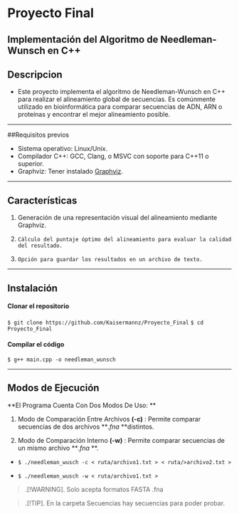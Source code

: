 # Proyecto Final
## Implementación del Algoritmo de Needleman-Wunsch en C++

## Descripcion 
- Este proyecto implementa el algoritmo de Needleman-Wunsch en C++ para realizar el alineamiento global de secuencias. Es comúnmente utilizado en bioinformática para comparar secuencias de ADN, ARN o proteínas y encontrar el mejor alineamiento posible.

------------

##Requisitos previos
- Sistema operativo: Linux/Unix.
- Compilador C++: GCC, Clang, o MSVC con soporte para C++11 o superior.
- Graphviz: Tener instalado [Graphviz](http://graphviz.org/ "Graphviz").

------------
## Características

1. Generación de una representación visual del alineamiento mediante Graphviz.
2.     Cálculo del puntaje óptimo del alineamiento para evaluar la calidad del resultado.
3.     Opción para guardar los resultados en un archivo de texto.

------------


## Instalación
#### Clonar el repositorio
`$ git clone https://github.com/Kaisermannz/Proyecto_Final`
`$ cd Proyecto_Final `

#### Compilar el código
`$ g++ main.cpp -o needleman_wunsch`

------------

## Modos de Ejecución

**El Programa Cuenta Con Dos Modos De Uso: **
1. Modo de Comparación Entre Archivos **(-c)** : Permite comparar secuencias de dos archivos ***.fna* **distintos.

2. Modo de Comparación Interno **(-w)** : Permite comparar secuencias de un mismo archivo ***.fna* **.

- `$ ./needleman_wusch -c < ruta/archivo1.txt > < ruta/>archivo2.txt >`

- `$ ./needleman_wusch -w < ruta/archivo1.txt >`

> .[!WARNING].
> Solo acepta formatos FASTA .fna

> .[!TIP].
> En la carpeta Secuencias hay secuencias para poder probar.























